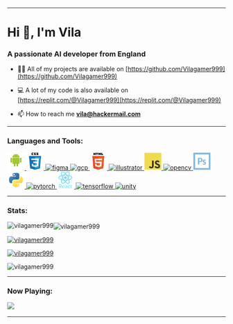 <hr>
<h1 align="left">Hi 👋, I'm Vila</h1>
<h3 align="left">A passionate AI developer from England</h3>

- 👨‍💻 All of my projects are available on [https://github.com/Vilagamer999](https://github.com/Vilagamer999)

- 💻 A lot of my code is also available on [https://replit.com/@Vilagamer999](https://replit.com/@Vilagamer999)

- 📫 How to reach me **vila@hackermail.com**

<!--<h3 align="left">Connect with me:</h3>
<p align="left">
<a href="https://codepen.io/vilagamer999" target="blank"><img align="center" src="https://raw.githubusercontent.com/rahuldkjain/github-profile-readme-generator/master/src/images/icons/Social/codepen.svg" alt="vilagamer999" height="30" width="40" /></a>
</p>-->
<hr>
<h3 align="left">Languages and Tools:</h3>
<p align="left"> <a href="https://developer.android.com" target="_blank"> <img src="https://raw.githubusercontent.com/devicons/devicon/master/icons/android/android-original-wordmark.svg" alt="android" width="40" height="40"/> </a> <a href="https://www.w3schools.com/css/" target="_blank"> <img src="https://raw.githubusercontent.com/devicons/devicon/master/icons/css3/css3-original-wordmark.svg" alt="css3" width="40" height="40"/> </a> <a href="https://www.figma.com/" target="_blank"> <img src="https://www.vectorlogo.zone/logos/figma/figma-icon.svg" alt="figma" width="40" height="40"/> </a> <a href="https://cloud.google.com" target="_blank"> <img src="https://www.vectorlogo.zone/logos/google_cloud/google_cloud-icon.svg" alt="gcp" width="40" height="40"/> </a> <a href="https://www.w3.org/html/" target="_blank"> <img src="https://raw.githubusercontent.com/devicons/devicon/master/icons/html5/html5-original-wordmark.svg" alt="html5" width="40" height="40"/> </a> <a href="https://www.adobe.com/in/products/illustrator.html" target="_blank"> <img src="https://www.vectorlogo.zone/logos/adobe_illustrator/adobe_illustrator-icon.svg" alt="illustrator" width="40" height="40"/> </a> <a href="https://developer.mozilla.org/en-US/docs/Web/JavaScript" target="_blank"> <img src="https://raw.githubusercontent.com/devicons/devicon/master/icons/javascript/javascript-original.svg" alt="javascript" width="40" height="40"/> </a> <a href="https://opencv.org/" target="_blank"> <img src="https://www.vectorlogo.zone/logos/opencv/opencv-icon.svg" alt="opencv" width="40" height="40"/> </a> <a href="https://www.photoshop.com/en" target="_blank"> <img src="https://raw.githubusercontent.com/devicons/devicon/master/icons/photoshop/photoshop-line.svg" alt="photoshop" width="40" height="40"/> </a> <a href="https://www.python.org" target="_blank"> <img src="https://raw.githubusercontent.com/devicons/devicon/master/icons/python/python-original.svg" alt="python" width="40" height="40"/> </a> <a href="https://pytorch.org/" target="_blank"> <img src="https://www.vectorlogo.zone/logos/pytorch/pytorch-icon.svg" alt="pytorch" width="40" height="40"/> </a> <a href="https://reactjs.org/" target="_blank"> <img src="https://raw.githubusercontent.com/devicons/devicon/master/icons/react/react-original-wordmark.svg" alt="react" width="40" height="40"/> </a> <a href="https://www.tensorflow.org" target="_blank"> <img src="https://www.vectorlogo.zone/logos/tensorflow/tensorflow-icon.svg" alt="tensorflow" width="40" height="40"/> </a> <a href="https://unity.com/" target="_blank"> <img src="https://www.vectorlogo.zone/logos/unity3d/unity3d-icon.svg" alt="unity" width="40" height="40"/> </a> </p>
<hr>
<h3 align="left">Stats:</h3>
<p><img align="left" src="https://github-readme-stats.vercel.app/api/top-langs?username=vilagamer999&show_icons=true&locale=en&layout=compact" alt="vilagamer999" /></p>

<p><img align="center" src="https://github-readme-stats.vercel.app/api?username=vilagamer999&show_icons=true&locale=en" alt="vilagamer999" /></p>

<p align="left"> <a href="https://git.io/streak-stats"><img src="https://github-readme-streak-stats.herokuapp.com?user=vilagamer999&date_format=j%2Fn%5B%2FY%5D" alt="vilagamer999" /></a> </p>

<p align="left"> <a href="https://github.com/ryo-ma/github-profile-trophy"><img src="https://github-profile-trophy.vercel.app/?username=vilagamer999" alt="vilagamer999" /></a> </p>

<p align="left"> <img src="https://komarev.com/ghpvc/?username=vilagamer999&label=Profile%20views&color=0e75b6&style=flat" alt="vilagamer999" /> </p>
<hr>
<h3 align="left">Now Playing:</h3>
<object data="https://now-play.vercel.app/api/generate?uid=48e6bd7d-cacd-454c-86bd-7b86c0812d41" >
  <img src="https://now-play.vercel.app/api/generate?uid=48e6bd7d-cacd-454c-86bd-7b86c0812d41" />
</object>
<hr>
